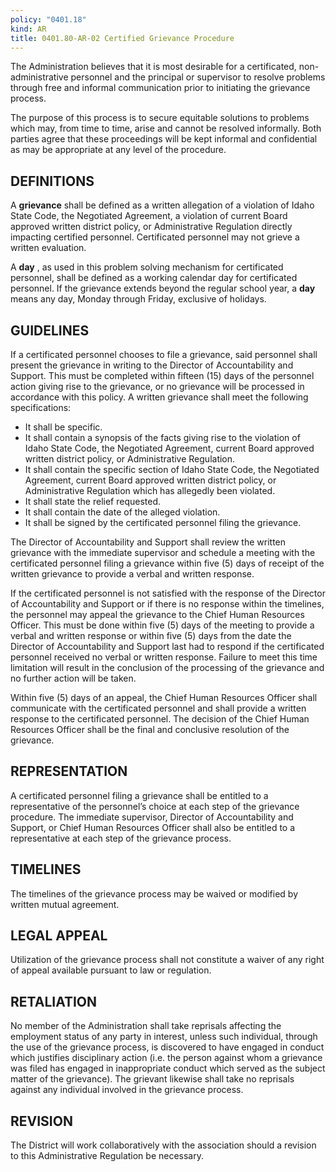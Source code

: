 ```yaml
---
policy: "0401.18"
kind: AR
title: 0401.80-AR-02 Certified Grievance Procedure
---
```


The Administration believes that it is most desirable for a certificated, non-administrative personnel and the principal or supervisor to resolve problems through free and informal communication prior to initiating the grievance process.

The purpose of this process is to secure equitable solutions to problems which may, from time to time, arise and cannot be resolved informally. Both parties agree that these proceedings will be kept informal and confidential as may be appropriate at any level of the procedure.

## DEFINITIONS

A **grievance** shall be defined as a written allegation of a violation of Idaho State Code, the Negotiated Agreement, a violation of current Board approved written district policy, or Administrative Regulation directly impacting certified personnel. Certificated personnel may not grieve a written evaluation.

A **day** , as used in this problem solving mechanism for certificated personnel, shall be defined as a working calendar day for certificated personnel.  If the grievance extends beyond the regular school year, a **day** means any day, Monday through Friday, exclusive of holidays.

## GUIDELINES

If a certificated personnel chooses to file a grievance, said personnel shall present the grievance in writing to the Director of Accountability and Support. This must be completed within fifteen (15) days of the personnel action giving rise to the grievance, or no grievance will be processed in accordance with this policy. A written grievance shall meet the following specifications:

- It shall be specific.
- It shall contain a synopsis of the facts giving rise to the violation of Idaho State Code, the Negotiated Agreement, current Board approved written district policy, or Administrative Regulation.
- It shall contain the specific section of Idaho State Code, the Negotiated Agreement, current Board approved written district policy, or Administrative Regulation which has allegedly been violated.
- It shall state the relief requested.
- It shall contain the date of the alleged violation.
- It shall be signed by the certificated personnel filing the grievance.

The Director of Accountability and Support shall review the written grievance with the immediate supervisor and schedule a meeting with the certificated personnel filing a grievance within five (5) days of receipt of the written grievance to provide a verbal and written response.

If the certificated personnel is not satisfied with the response of the Director of Accountability and Support or if there is no response within the timelines, the personnel may appeal the grievance to the Chief Human Resources Officer. This must be done within five (5) days of the meeting to provide a verbal and written response or within five (5) days from the date the Director of Accountability and Support last had to respond if the certificated personnel received no verbal or written response. Failure to meet this time limitation will result in the conclusion of the processing of the grievance and no further action will be taken.

Within five (5) days of an appeal, the Chief Human Resources Officer shall communicate with the certificated personnel and shall provide a written response to the certificated personnel. The decision of the Chief Human Resources Officer shall be the final and conclusive resolution of the grievance.

## REPRESENTATION

A certificated personnel filing a grievance shall be entitled to a representative of the personnel’s choice at each step of the grievance procedure. The immediate supervisor, Director of Accountability and Support, or Chief Human Resources Officer shall also be entitled to a representative at each step of the grievance process.

## TIMELINES

The timelines of the grievance process may be waived or modified by written mutual agreement.

## LEGAL APPEAL

Utilization of the grievance process shall not constitute a waiver of any right of appeal available pursuant to law or regulation.

## RETALIATION

No member of the Administration shall take reprisals affecting the employment status of any party in interest, unless such individual, through the use of the grievance process, is discovered to have engaged in conduct which justifies disciplinary action (i.e. the person against whom a grievance was filed has engaged in inappropriate conduct which served as the subject matter of the grievance). The grievant likewise shall take no reprisals against any individual involved in the grievance process.

## REVISION

The District will work collaboratively with the association should a revision to this Administrative Regulation be necessary.
